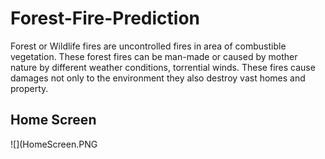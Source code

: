 # Forest-Fire-Prediction

Forest or Wildlife fires are uncontrolled fires in area of combustible vegetation. These forest fires can be man-made or caused by mother nature by different weather conditions, torrential winds. These fires cause damages not only to the environment they also destroy vast homes and property.

## Home Screen
![](HomeScreen.PNG


